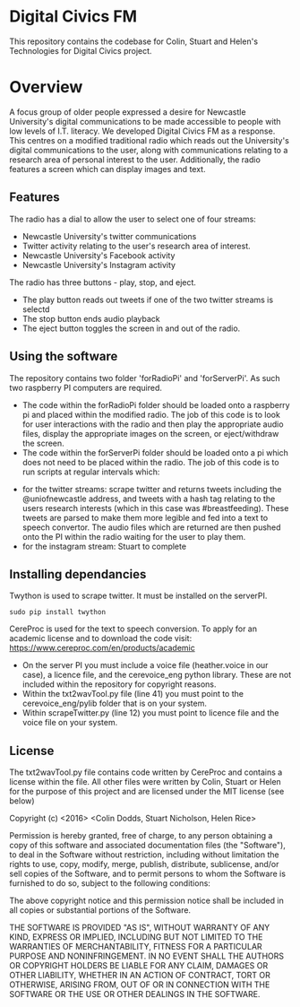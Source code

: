 # Digital Civics FM

This repository contains the codebase for Colin, Stuart and Helen's Technologies for Digital Civics project.

# Overview

A focus group of older people expressed a desire for Newcastle University's digital communications to be made accessible to people with low levels of I.T. literacy. We developed Digital Civics FM as a response. This centres on a modified traditional radio which reads out the University's digital communications to the user, along with communications relating to a research area of personal interest to the user. Additionally, the radio features a screen which can display images and text. 

## Features

The radio has a dial to allow the user to select one of four streams:

* Newcastle University's twitter communications
* Twitter activity relating to the user's research area of interest.
* Newcastle University's Facebook activity
* Newcastle University's Instagram activity

The radio has three buttons - play, stop, and eject.
+ The play button reads out tweets if one of the two twitter streams is selectd
+ The stop button ends audio playback
+ The eject button toggles the screen in and out of the radio. 

## Using the software

The repository contains two folder 'forRadioPi' and 'forServerPi'. As such two raspberry PI computers are required.

+ The code within the forRadioPi folder should be loaded onto a raspberry pi and placed within the modified radio. The job of this code is to look for user interactions with the radio and then play the appropriate audio files, display the appropriate images on the screen, or eject/withdraw the screen.
+ The code within the forServerPi folder should be loaded onto a pi which does not need to be placed within the radio. The job of this code is to run scripts at regular intervals which:
- for the twitter streams: scrape twitter and returns tweets including the @uniofnewcastle address, and tweets with a hash tag relating to the users research interests (which in this case was #breastfeeding). These tweets are parsed to make them more legible and fed into a text to speech convertor. The audio files which are returned are then pushed onto the PI within the radio waiting for the user to play them.
- for the instagram stream: Stuart to complete

## Installing dependancies

Twython is used to scrape twitter. It must be installed on the serverPI. 
    
    sudo pip install twython
  
CereProc is used for the text to speech conversion. To apply for an academic license and to download the code visit: https://www.cereproc.com/en/products/academic 
+ On the server PI you must include a voice file (heather.voice in our case), a licence file, and the cerevoice_eng python library. These are not included within the repository for copyright reasons. 
+ Within the txt2wavTool.py file (line 41) you must point to the cerevoice_eng/pylib folder that is on your system. 
+ Within scrapeTwitter.py (line 12) you must point to licence file and the voice file on your system.



## License
The txt2wavTool.py file contains code written by CereProc and contains a license within the file. All other files were written by Colin, Stuart or Helen for the purpose of this project and are licensed under the MIT license (see below)

Copyright (c) <2016> <Colin Dodds, Stuart Nicholson, Helen Rice>

Permission is hereby granted, free of charge, to any person obtaining a copy of this software and associated documentation files (the "Software"), to deal in the Software without restriction, including without limitation the rights to use, copy, modify, merge, publish, distribute, sublicense, and/or sell copies of the Software, and to permit persons to whom the Software is furnished to do so, subject to the following conditions:

The above copyright notice and this permission notice shall be included in all copies or substantial portions of the Software.

THE SOFTWARE IS PROVIDED "AS IS", WITHOUT WARRANTY OF ANY KIND, EXPRESS OR IMPLIED, INCLUDING BUT NOT LIMITED TO THE WARRANTIES OF MERCHANTABILITY, FITNESS FOR A PARTICULAR PURPOSE AND NONINFRINGEMENT. IN NO EVENT SHALL THE AUTHORS OR COPYRIGHT HOLDERS BE LIABLE FOR ANY CLAIM, DAMAGES OR OTHER LIABILITY, WHETHER IN AN ACTION OF CONTRACT, TORT OR OTHERWISE, ARISING FROM, OUT OF OR IN CONNECTION WITH THE SOFTWARE OR THE USE OR OTHER DEALINGS IN THE SOFTWARE.
